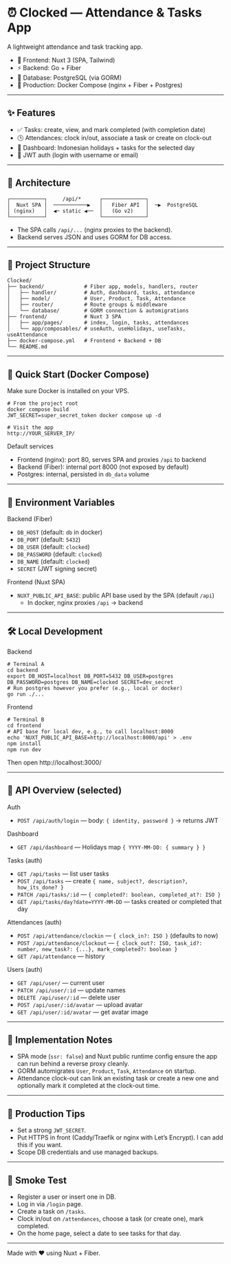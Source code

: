 # ⏰ Clocked — Attendance & Tasks App

A lightweight attendance and task tracking app.

- 💚 Frontend: Nuxt 3 (SPA, Tailwind)
- ⚡️ Backend: Go + Fiber
- 🐘 Database: PostgreSQL (via GORM)
- 🐳 Production: Docker Compose (nginx + Fiber + Postgres)

---

## ✨ Features
- ✅ Tasks: create, view, and mark completed (with completion date)
- 🕒 Attendances: clock in/out, associate a task or create on clock-out
- 📅 Dashboard: Indonesian holidays + tasks for the selected day
- 🔐 JWT auth (login with username or email)

---

## 🧭 Architecture
```
┌───────────┐     /api/*      ┌──────────────┐
│  Nuxt SPA │  ───────────▶   │   Fiber API  │  ─▶  PostgreSQL
│ (nginx)   │  ◀─ static ◀──  │   (Go v2)    │
└───────────┘                 └──────────────┘
```
- The SPA calls `/api/...` (nginx proxies to the backend).
- Backend serves JSON and uses GORM for DB access.

---

## 📁 Project Structure
```
Clocked/
├── backend/             # Fiber app, models, handlers, router
│   ├── handler/         # Auth, dashboard, tasks, attendance
│   ├── model/           # User, Product, Task, Attendance
│   ├── router/          # Route groups & middleware
│   └── database/        # GORM connection & automigrations
├── frontend/            # Nuxt 3 SPA
│   ├── app/pages/       # index, login, tasks, attendances
│   └── app/composables/ # useAuth, useHolidays, useTasks, useAttendance
├── docker-compose.yml   # Frontend + Backend + DB
└── README.md
```

---

## 🚀 Quick Start (Docker Compose)
Make sure Docker is installed on your VPS.

```
# From the project root
docker compose build
JWT_SECRET=super_secret_token docker compose up -d

# Visit the app
http://YOUR_SERVER_IP/
```
Default services
- Frontend (nginx): port 80, serves SPA and proxies `/api` to backend
- Backend (Fiber): internal port 8000 (not exposed by default)
- Postgres: internal, persisted in `db_data` volume

---

## 🔧 Environment Variables

Backend (Fiber)
- `DB_HOST` (default: `db` in docker)
- `DB_PORT` (default: `5432`)
- `DB_USER` (default: `clocked`)
- `DB_PASSWORD` (default: `clocked`)
- `DB_NAME` (default: `clocked`)
- `SECRET` (JWT signing secret)

Frontend (Nuxt SPA)
- `NUXT_PUBLIC_API_BASE`: public API base used by the SPA (default `/api`)
  - In docker, nginx proxies `/api` → backend

---

## 🛠️ Local Development

Backend
```
# Terminal A
cd backend
export DB_HOST=localhost DB_PORT=5432 DB_USER=postgres DB_PASSWORD=postgres DB_NAME=clocked SECRET=dev_secret
# Run postgres however you prefer (e.g., local or docker)
go run ./...
```

Frontend
```
# Terminal B
cd frontend
# API base for local dev, e.g., to call localhost:8000
echo 'NUXT_PUBLIC_API_BASE=http://localhost:8000/api' > .env
npm install
npm run dev
```
Then open http://localhost:3000/

---

## 🔗 API Overview (selected)
Auth
- `POST /api/auth/login` — body: `{ identity, password }` → returns JWT

Dashboard
- `GET /api/dashboard` — Holidays map `{ YYYY-MM-DD: { summary } }`

Tasks (auth)
- `GET /api/tasks` — list user tasks
- `POST /api/tasks` — create `{ name, subject?, description?, how_its_done? }`
- `PATCH /api/tasks/:id` — `{ completed?: boolean, completed_at?: ISO }`
- `GET /api/tasks/day?date=YYYY-MM-DD` — tasks created or completed that day

Attendances (auth)
- `POST /api/attendance/clockin` — `{ clock_in?: ISO }` (defaults to now)
- `POST /api/attendance/clockout` — `{ clock_out?: ISO, task_id?: number, new_task?: {...}, mark_completed?: boolean }`
- `GET /api/attendance` — history

Users (auth)
- `GET /api/user/` — current user
- `PATCH /api/user/:id` — update names
- `DELETE /api/user/:id` — delete user
- `POST /api/user/:id/avatar` — upload avatar
- `GET /api/user/:id/avatar` — get avatar image

---

## 🧩 Implementation Notes
- SPA mode (`ssr: false`) and Nuxt public runtime config ensure the app can run behind a reverse proxy cleanly.
- GORM automigrates `User`, `Product`, `Task`, `Attendance` on startup.
- Attendance clock-out can link an existing task or create a new one and optionally mark it completed at the clock-out time.

---

## 🔐 Production Tips
- Set a strong `JWT_SECRET`.
- Put HTTPS in front (Caddy/Traefik or nginx with Let’s Encrypt). I can add this if you want.
- Scope DB credentials and use managed backups.

---

## 🧪 Smoke Test
- Register a user or insert one in DB.
- Log in via `/login` page.
- Create a task on `/tasks`.
- Clock in/out on `/attendances`, choose a task (or create one), mark completed.
- On the home page, select a date to see tasks for that day.

---

Made with ❤️ using Nuxt + Fiber.
